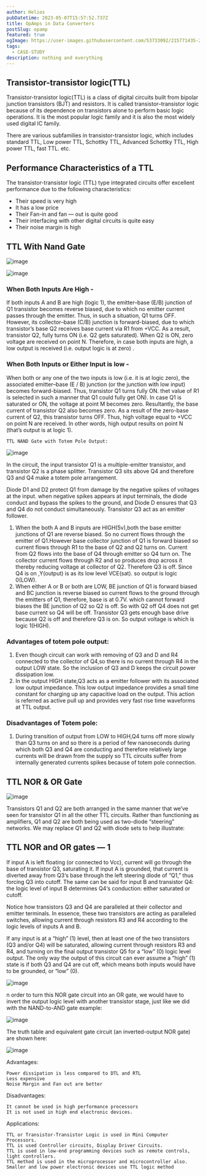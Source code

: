 ```yaml
---
author: Helios
pubDatetime: 2023-05-07T15:57:52.737Z
title: OpAmps in Data Converters
postSlug: opamp
featured: true
ogImage: https://user-images.githubusercontent.com/53733092/215771435-25408246-2309-4f8b-a781-1f3d93bdf0ec.png
tags:
  - CASE-STUDY
description: nothing and everything 
---
```


## Transistor-transistor logic(TTL)

Transistor-transistor logic(TTL) is a class of digital circuits built from bipolar junction transistors (BJT) and resistors. It is called transistor–transistor logic because of its dependence on transistors alone to perform basic logic operations. It is the most popular logic family and it is also the most widely used digital IC family.

There are various subfamilies in transistor-transistor logic, which includes standard TTL, Low power TTL, Schottky TTL, Advanced Schottky TTL, High power TTL, fast TTL. etc.

## Performance Characteristics of a TTL

The transistor-transistor logic (TTL) type integrated circuits offer excellent performance due to the following characteristics:

- Their speed is very high
- It has a low price
- Their Fan-in and fan — out is quite good
- Their interfacing with other digital circuits is quite easy
- Their noise margin is high

## TTL With Nand Gate

![image](https://user-images.githubusercontent.com/103866475/236673272-0264bc14-f9e2-4a05-82e5-c0ee363b896f.png)

![image](https://user-images.githubusercontent.com/103866475/236673278-36ac307b-d509-4ef3-8300-e993109a9b70.png)


### When Both Inputs Are High -

If both inputs A and B are high (logic 1), the emitter–base (E/B) junction of Q1 transistor becomes reverse biased, due to which no emitter current passes through the emitter. Thus, in such a situation, Q1 turns OFF. However, its collector–base (C/B) junction is forward-biased, due to which transistor’s base Q2 receives base current via R1 from +VCC. As a result, transistor Q2, fully turns ON (i.e. Q2 gets saturated). When Q2 is ON, zero voltage are received on point N. Therefore, in case both inputs are high, a low output is received (i.e. output logic is at zero) .

### When Both Inputs or Either Input is low -

When both or any one of the two inputs is low (i.e. it is at logic zero), the associated emitter–base (E / B) junction (or the junction with low input) becomes forward-biased. Thus, transistor Q1 turns fully ON. thet value of R1 is selected in such a manner that Q1 could fully get ON). In case Q1 is saturated or ON, the voltage at point M becomes zero. Resultantly, the base current of transistor Q2 also becomes zero. As a result of the zero-base current of Q2, this transistor turns OFF. Thus, high voltage equal to +VCC on point N are received. In other words, high output results on point N (that’s output is at logic 1).

    TTL NAND Gate with Totem Pole Output:
 
 ![image](https://user-images.githubusercontent.com/103866475/236673304-f594be43-3425-466c-b35f-091bb16a5e61.png)
    

In the circuit, the input transistor Q1 is a multiple-emitter transistor, and transistor Q2 is a phase splitter. Transistor Q3 sits above Q4 and therefore Q3 and Q4 make a totem pole arrangement.

Diode D1 and D2 protect Q1 from damage by the negative spikes of voltages at the input. when negative spikes appears at input terminals, the diode conduct and bypass the spikes to the ground, and Diode D ensures that Q3 and Q4 do not conduct simultaneously. Transistor Q3 act as an emitter follower.

1. When the both A and B inputs are HIGH(5v),both the base emitter junctions of Q1 are reverse biased. So no current flows through the emitter of Q1.However base collector junction of Q1 is forward biased so current flows through R1 to the base of Q2 and Q2 turns on. Current from Q2 flows into the base of Q4 through emitter so Q4 turn on. The collector current flows through R2 and so produces drop across it thereby reducing voltage at collector of Q2. Therefore Q3 is off. Since Q4 is on ,Y(output) is as its low level VCE(sat). so output is logic 0(LOW).
2. When either A or B or both are LOW, BE junction of Q1 is forward biased and BC junction is reverse biased so current flows to the ground through the emitters of Q1, therefore, base is at 0.7V. which cannot forward biases the BE junction of Q2 so Q2 is off. So with Q2 off Q4 does not get base current so Q4 will be off. Transistor Q3 gets enough base drive because Q2 is off and therefore Q3 is on. So output voltage is which is logic 1(HIGH).

### Advantages of totem pole output:

1. Even though circuit can work with removing of Q3 and D and R4 connected to the collector of Q4,so there is no current through R4 in the output LOW state. So the inclusion of Q3 and D keeps the circuit power dissipation low.
2. In the output HIGH state,Q3 acts as a emitter follower with its associated low output impedance. This low output impedance provides a small time constant for charging up any capacitive load on the output. This action is referred as active pull up and provides very fast rise time waveforms at TTL output.

### Disadvantages of Totem pole:

1. During transition of output from LOW to HIGH,Q4 turns off more slowly than Q3 turns on and so there is a period of few nanoseconds during which both Q3 and Q4 are conducting and therefore relatively large currents will be drawn from the supply so TTL circuits suffer from internally generated currents spikes because of totem pole connection.

    
## TTL NOR & OR Gate

![image](https://user-images.githubusercontent.com/103866475/236673365-2b795d57-6049-4941-80c0-8f652ce4b272.png)


Transistors Q1 and Q2 are both arranged in the same manner that we’ve seen for transistor Q1 in all the other TTL circuits. Rather than functioning as amplifiers, Q1 and Q2 are both being used as two-diode “steering” networks. We may replace Q1 and Q2 with diode sets to help illustrate:

## TTL NOR and OR gates — 1

If input A is left floating (or connected to Vcc), current will go through the base of transistor Q3, saturating it. If input A is grounded, that current is diverted away from Q3‘s base through the left steering diode of “Q1,” thus forcing Q3 into cutoff. The same can be said for input B and transistor Q4: the logic level of input B determines Q4‘s conduction: either saturated or cutoff.

Notice how transistors Q3 and Q4 are paralleled at their collector and emitter terminals. In essence, these two transistors are acting as paralleled switches, allowing current through resistors R3 and R4 according to the logic levels of inputs A and B.

If any input is at a “high” (1) level, then at least one of the two transistors (Q3 and/or Q4) will be saturated, allowing current through resistors R3 and R4, and turning on the final output transistor Q5 for a “low” (0) logic level output. The only way the output of this circuit can ever assume a “high” (1) state is if both Q3 and Q4 are cut off, which means both inputs would have to be grounded, or “low” (0).

![image](https://user-images.githubusercontent.com/103866475/236673387-2e9fadb3-5bff-40fe-847f-12b7fc59cb4d.png)


n order to turn this NOR gate circuit into an OR gate, we would have to invert the output logic level with another transistor stage, just like we did with the NAND-to-AND gate example:

![image](https://user-images.githubusercontent.com/103866475/236673394-6fd55a7b-3166-4a43-bada-3c6d0e5f1269.png)


The truth table and equivalent gate circuit (an inverted-output NOR gate) are shown here:

![image](https://user-images.githubusercontent.com/103866475/236673398-38118edb-ed44-4dc1-a620-15f1126f083e.png)

Advantages:

    Power dissipation is less compared to DTL and RTL
    Less expensive
    Noise Margin and Fan out are better

Disadvantages:

    It cannot be used in high performance processors
    It is not used in high end electronic devices.

Applications:

    TTL or Transistor-Transistor Logic is used in Mini Computer Processors.
    TTL is used Controller circuits, Display Driver Circuits.
    TTL is used in low-end programming devices such as remote controls, light controllers.
    TTL method is used in the microprocessor and microcontroller also.
    Smaller and low power electronic devices use TTL logic method

